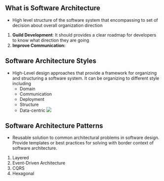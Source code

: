## What is Software Architecture 
- High level structure of the software system that encompassing to set of decision about overall organization direction 

1. **Guild Development**: It should provides a clear roadmap for developers to know what direction they are going
2. **Improve Communication:** 


## Software Architecture Styles
- High-Level design approaches that provide a framework for organizing and structuring a software system. It can be organizing to different style including
	- Domain
	- Communication
	- Deployment
	- Structure
	- Data-centric
 ![](https://www.tmforum.org/wp-content/uploads/2017/03/Huawei-Digital-CRM-Level-2-processes.png)
 

## Software Architecture Patterns
- Reusable solution to common architectural problems in software design. Provide templates or best practices for solving with border context of software architecture.

1. Layered
2. Event-Driven Architecture
3. CQRS
4. Hexagonal